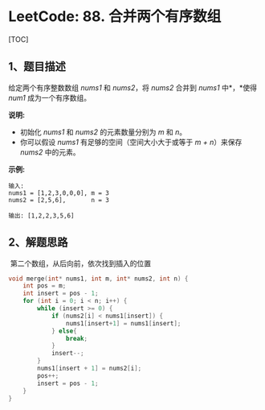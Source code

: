 # LeetCode: 88. 合并两个有序数组

[TOC]

## 1、题目描述

给定两个有序整数数组 *nums1* 和 *nums2*，将 *nums2* 合并到 *nums1* 中*，*使得 *num1* 成为一个有序数组。

**说明:**

- 初始化 *nums1* 和 *nums2* 的元素数量分别为 *m* 和 *n*。
- 你可以假设 *nums1* 有足够的空间（空间大小大于或等于 *m + n*）来保存 *nums2* 中的元素。

**示例:**

```
输入:
nums1 = [1,2,3,0,0,0], m = 3
nums2 = [2,5,6],       n = 3

输出: [1,2,2,3,5,6]
```





## 2、解题思路

​	第二个数组，从后向前，依次找到插入的位置

```c
void merge(int* nums1, int m, int* nums2, int n) {
    int pos = m;
    int insert = pos - 1;
    for (int i = 0; i < n; i++) {
        while (insert >= 0) {
            if (nums2[i] < nums1[insert]) {
                nums1[insert+1] = nums1[insert];
            } else{
                break;
            }
            insert--;
        }
        nums1[insert + 1] = nums2[i];
        pos++;
        insert = pos - 1;
    }
}
```




